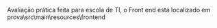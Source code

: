 Avaliação prática feita para escola de TI,
o Front end está localizado em prova\src\main\resources\frontend
